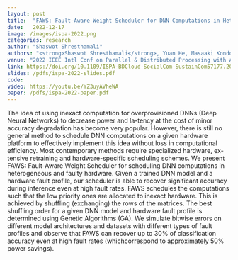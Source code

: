 ```yaml
---
layout: post
title:  "FAWS: Fault-Aware Weight Scheduler for DNN Computations in Heterogeneous and Faulty Hardware"
date:   2022-12-17
image: /images/ispa-2022.png
categories: research
author: "Shaswot Shresthamali"
authors: "<strong>Shaswot Shresthamali</strong>, Yuan He, Masaaki Kondo"
venue: "2022 IEEE Intl Conf on Parallel & Distributed Processing with Applications, Big Data & Cloud Computing, Sustainable Computing & Communications, Social Computing & Networking (ISPA/BDCloud/SocialCom/SustainCom)"
link: https://doi.org/10.1109/ISPA-BDCloud-SocialCom-SustainCom57177.2022.00033
slides: /pdfs/ispa-2022-slides.pdf
code:
video: https://youtu.be/YZ3uyAVheWA
paper: /pdfs/ispa-2022-paper.pdf
---
```

The idea of using inexact computation for overprovisioned DNNs (Deep Neural Networks) to decrease power and la-tency at the cost of minor accuracy degradation has become very popular. However, there is still no general method to schedule DNN computations on a given hardware platform to effectively implement this idea without loss in computational efficiency. Most contemporary methods require specialized hardware, ex-tensive retraining and hardware-specific scheduling schemes. We present FAWS: Fault-Aware Weight Scheduler for scheduling DNN computations in heterogeneous and faulty hardware. Given a trained DNN model and a hardware fault profile, our scheduler is able to recover significant accuracy during inference even at high fault rates. FAWS schedules the computations such that the low priority ones are allocated to inexact hardware. This is achieved by shuffling (exchanging) the rows of the matrices. The best shuffling order for a given DNN model and hardware fault profile is determined using Genetic Algorithms (GA). We simulate bitwise errors on different model architectures and datasets with different types of fault profiles and observe that FAWS can recover up to 30% of classification accuracy even at high fault rates (whichcorrespond to approximately 50% power savings).


